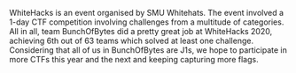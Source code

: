 WhiteHacks is an event organised by SMU Whitehats. The event involved a 1-day CTF competition involving challenges from a multitude of categories. All in all, team BunchOfBytes 
did a pretty great job at WhiteHacks 2020, achieving 6th out of 63 teams which solved at least one challenge. Considering that all of us in BunchOfBytes are J1s, we hope to 
participate in more CTFs this year and the next and keeping capturing more flags. 
